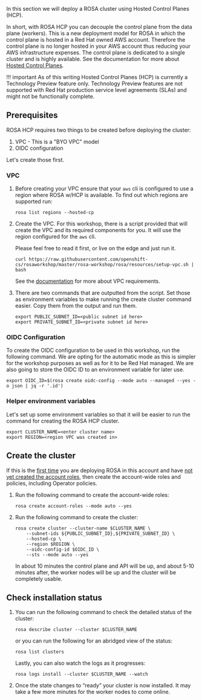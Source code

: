 In this section we will deploy a ROSA cluster using Hosted Control Planes (HCP).  

In short, with ROSA HCP you can decouple the control plane from the data plane (workers).  This is a new deployment model for ROSA in which the control plane is hosted in a Red Hat owned AWS account.  Therefore the control plane is no longer hosted in your AWS account thus reducing your AWS infrastructure expenses. The control plane is dedicated to a single cluster and is highly available. See the documentation for more about [Hosted Control Planes](https://docs.openshift.com/rosa/rosa_hcp/rosa-hcp-sts-creating-a-cluster-quickly.html).

!!! important
    As of this writing Hosted Control Planes (HCP) is currently a Technology Preview feature only. Technology Preview features are not supported with Red Hat production service level agreements (SLAs) and might not be functionally complete. 

## Prerequisites

ROSA HCP requires two things to be created before deploying the cluster:

1. VPC - This is a "BYO VPC" model
1. OIDC configuration

Let's create those first.

### VPC
1. Before creating your VPC ensure that your `aws` cli is configured to use a region where ROSA w/HCP is available.  To find out which regions are supported run:

    ```
    rosa list regions --hosted-cp
    ```
    
1. Create the VPC. For this workshop, there is a script provided that will create the VPC and its required components for you. It will use the region configured for the `aws` cli.

    Please feel free to read it first, or live on the edge and just run it.

    ```
    curl https://raw.githubusercontent.com/openshift-cs/rosaworkshop/master/rosa-workshop/rosa/resources/setup-vpc.sh | bash
    ```

    See the [documentation](https://docs.openshift.com/rosa/rosa_planning/rosa-sts-aws-prereqs.html#rosa-vpc_rosa-sts-aws-prereqs) for more about VPC requirements.

1. There are two commands that are outputted from the script. Set those as environment variables to make running the create cluster command easier. Copy them from the output and run them.

    ```
    export PUBLIC_SUBNET_ID=<public subnet id here>
    export PRIVATE_SUBNET_ID=<private subnet id here>
    ```

### OIDC Configuration

To create the OIDC configuration to be used in this workshop, run the following command.  We are opting for the automatic mode as this is simpler for the workshop purposes as well as for it to be Red Hat managed. We are also going to store the OIDC ID to an environment variable for later use.

```
export OIDC_ID=$(rosa create oidc-config --mode auto --managed --yes -o json | jq -r '.id')
```

### Helper environment variables

Let's set up some environment variables so that it will be easier to run the command for creating the ROSA HCP cluster.

```
export CLUSTER_NAME=<enter cluster name>
export REGION=<region VPC was created in>
```

## Create the cluster
If this is the <u>first time</u> you are deploying ROSA in this account and have <u>not yet created the account roles</u>, then create the account-wide roles and policies, including Operator policies.

1. Run the following command to create the account-wide roles:

    ```
    rosa create account-roles --mode auto --yes
    ```

1. Run the following command to create the cluster:

    ```
    rosa create cluster --cluster-name $CLUSTER_NAME \
        --subnet-ids ${PUBLIC_SUBNET_ID},${PRIVATE_SUBNET_ID} \
        --hosted-cp \
        --region $REGION \
        --oidc-config-id $OIDC_ID \
        --sts --mode auto --yes
    ```

    In about 10 minutes the control plane and API will be up, and about 5-10 minutes after, the worker nodes will be up and the cluster will be completely usable.  

## Check installation status
1. You can run the following command to check the detailed status of the cluster:

    ```
    rosa describe cluster --cluster $CLUSTER_NAME
    ```

    or you can run the following for an abridged view of the status:

    ```
    rosa list clusters
    ```

    Lastly, you can also watch the logs as it progresses:

    ```
    rosa logs install --cluster $CLUSTER_NAME --watch
    ```

1. Once the state changes to “ready” your cluster is now installed. It may take a few more minutes for the worker nodes to come online.